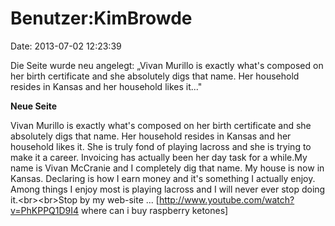 Benutzer:KimBrowde
==================

Date: 2013-07-02 12:23:39

Die Seite wurde neu angelegt: „Vivan Murillo is exactly what\'s composed
on her birth certificate and she absolutely digs that name. Her
household resides in Kansas and her household likes it..."

**Neue Seite**

<div>

Vivan Murillo is exactly what\'s composed on her birth certificate and
she absolutely digs that name. Her household resides in Kansas and her
household likes it. She is truly fond of playing lacross and she is
trying to make it a career. Invoicing has actually been her day task for
a while.My name is Vivan McCranie and I completely dig that name. My
house is now in Kansas. Declaring is how I earn money and it\'s
something I actually enjoy. Among things I enjoy most is playing lacross
and I will never ever stop doing it.\<br\>\<br\>Stop by my web-site \...
\[http://www.youtube.com/watch?v=PhKPPQ1D9I4 where can i buy raspberry
ketones\]

</div>
